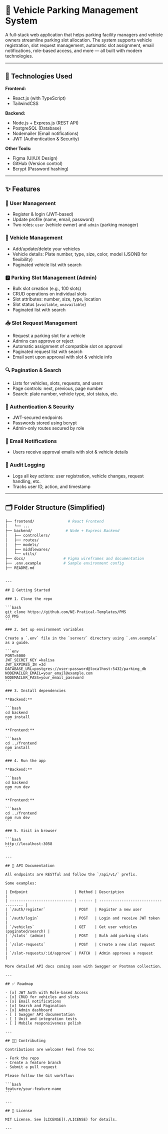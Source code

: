 # 🚗 Vehicle Parking Management System

A full-stack web application that helps parking facility managers and vehicle owners streamline parking slot allocation. The system supports vehicle registration, slot request management, automatic slot assignment, email notifications, role-based access, and more — all built with modern technologies.

---

## 🔧 Technologies Used

**Frontend:**

- React.js (with TypeScript)
- TailwindCSS

**Backend:**

- Node.js + Express.js (REST API)
- PostgreSQL (Database)
- Nodemailer (Email notifications)
- JWT (Authentication & Security)

**Other Tools:**

- Figma (UI/UX Design)
- GitHub (Version control)
- Bcrypt (Password hashing)

---

## ✨ Features

### 👥 User Management

- Register & login (JWT-based)
- Update profile (name, email, password)
- Two roles: `user` (vehicle owner) and `admin` (parking manager)

### 🚗 Vehicle Management

- Add/update/delete your vehicles
- Vehicle details: Plate number, type, size, color, model (JSONB for flexibility)
- Paginated vehicle list with search

### 🅿️ Parking Slot Management (Admin)

- Bulk slot creation (e.g., 100 slots)
- CRUD operations on individual slots
- Slot attributes: number, size, type, location
- Slot status (`available`, `unavailable`)
- Paginated list with search

### 📥 Slot Request Management

- Request a parking slot for a vehicle
- Admins can approve or reject
- Automatic assignment of compatible slot on approval
- Paginated request list with search
- Email sent upon approval with slot & vehicle info

### 🔍 Pagination & Search

- Lists for vehicles, slots, requests, and users
- Page controls: next, previous, page number
- Search: plate number, vehicle type, slot status, etc.

### 🔐 Authentication & Security

- JWT-secured endpoints
- Passwords stored using bcrypt
- Admin-only routes secured by role

### 📧 Email Notifications

- Users receive approval emails with slot & vehicle details

### 🧾 Audit Logging

- Logs all key actions: user registration, vehicle changes, request handling, etc.
- Tracks user ID, action, and timestamp

---

## 🗂️ Folder Structure (Simplified)

```bash
├── frontend/               # React Frontend
│   └── ...
├── backend/               # Node + Express Backend
│   ├── controllers/
│   ├── routes/
│   ├── models/
│   ├── middlewares/
│   └── utils/
├── docs/                 # Figma wireframes and documentation
├── .env.example          # Sample environment config
├── README.md
```

````

---

## 🚀 Getting Started

### 1. Clone the repo

```bash
git clone https://github.com/NE-Pratical-Templates/PMS
cd PMS
```

### 2. Set up environment variables

Create a `.env` file in the `server/` directory using `.env.example` as a guide.

```env
PORT=5000
JWT_SECRET_KEY =kalisa
JWT_EXPIRES_IN =3d
DATABASE_URL=postgres://user:password@localhost:5432/parking_db
NODEMAILER_EMAIL=your_email@example.com
NODEMAILER_PASS=your_email_password
```

### 3. Install dependencies

**Backend:**

```bash
cd backend
npm install
```

**Frontend:**

```bash
cd ../frontend
npm install
```

### 4. Run the app

**Backend:**

```bash
cd backend
npm run dev
```

**Frontend:**

```bash
cd ../frontend
npm run dev
```

### 5. Visit in browser

```bash
http://localhost:3058
```

---

## 🧪 API Documentation

All endpoints are RESTful and follow the `/api/v1/` prefix.

Some examples:

| Endpoint                     | Method | Description                          |
| ---------------------------- | ------ | ------------------------------------ |
| `/auth/register`             | POST   | Register a new user                  |
| `/auth/login`                | POST   | Login and receive JWT token          |
| `/vehicles`                  | GET    | Get user vehicles (paginated/search) |
| `/slots` (admin)             | POST   | Bulk add parking slots               |
| `/slot-requests`             | POST   | Create a new slot request            |
| `/slot-requests/:id/approve` | PATCH  | Admin approves a request             |

More detailed API docs coming soon with Swagger or Postman collection.

---

## ✅ Roadmap

- [x] JWT Auth with Role-based Access
- [x] CRUD for vehicles and slots
- [x] Email notifications
- [x] Search and Pagination
- [x] Admin dashboard
- [ ] Swagger API documentation
- [ ] Unit and integration tests
- [ ] Mobile responsiveness polish

---

## 👨‍💻 Contributing

Contributions are welcome! Feel free to:

- Fork the repo
- Create a feature branch
- Submit a pull request

Please follow the Git workflow:

```bash
feature/your-feature-name
```

---

## 📄 License

MIT License. See [LICENSE](./LICENSE) for details.

---

